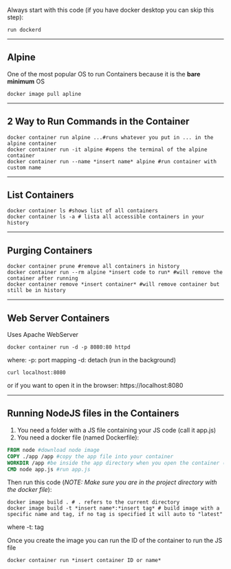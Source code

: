 Always start with this code (if you have docker desktop you can skip this step):

```shell
run dockerd
```

___
## Alpine

One of the most popular OS to run Containers because it is the **bare minimum** OS

```shell
docker image pull apline
```

___
## 2 Way to Run Commands in the Container

```shell
docker container run alpine ...#runs whatever you put in ... in the alpine container
docker container run -it alpine #opens the terminal of the alpine container
docker container run --name *insert name* alpine #run container with custom name
```

___
## List Containers
```shell
docker container ls #shows list of all containers
docker container ls -a # lista all accessible containers in your history
```

___
## Purging Containers
```shell
docker container prune #remove all containers in history
docker container run --rm alpine *insert code to run* #will remove the container after running
docker container remove *insert container* #will remove container but still be in history
```

___
## Web Server Containers
Uses Apache WebServer
```
docker container run -d -p 8080:80 httpd
```

where:
-p: port mapping
-d: detach (run in the background)

```
curl localhost:8080
```

or if you want to open it in the browser: https://localhost:8080

___
## Running NodeJS files in the Containers
1. You need a folder with a JS file containing your JS code (call it app.js)
2. You need a docker file (named Dockerfile):

```dockerfile
FROM node #download node image
COPY ./app /app #copy the app file into your container
WORKDIR /app #be inside the app directory when you open the container (will create if none)
CMD node app.js #run app.js
```

Then run this code (*NOTE: Make sure you are in the project directory with the docker file*):

```shell
docker image build . # . refers to the current directory
docker image build -t *insert name*:*insert tag* # build image with a specific name and tag, if no tag is specified it will auto to "latest"
```

where
-t: tag

Once you create the image you can run the ID of the container to run the JS file

```shell
docker container run *insert container ID or name* 
```